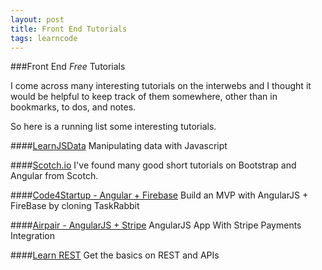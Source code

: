 ```yaml
---
layout: post
title: Front End Tutorials
tags: learncode
---
```


###Front End *Free* Tutorials

I come across many interesting tutorials on the interwebs and I thought it would be helpful to keep track of them somewhere, other than in bookmarks, to dos, and notes.

So here is a running list some interesting tutorials.

####[LearnJSData](http://learnjsdata.com/)
Manipulating data with Javascript

####[Scotch.io](http://www.scotch.io/)
I've found many good short tutorials on Bootstrap and Angular from Scotch.

####[Code4Startup - Angular + Firebase](https://code4startup.com/projects/ninja-learn-angularjs-firebase-by-cloning-udemy)
Build an MVP with AngularJS + FireBase by cloning TaskRabbit

####[Airpair - AngularJS + Stripe](https://www.airpair.com/javascript/integrating-stripe-into-angular-app)
AngularJS App With Stripe Payments Integration

####[Learn REST](http://rest.elkstein.org/)
Get the basics on REST and APIs
